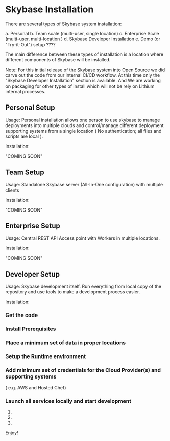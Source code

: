 # Skybase Installation

There are several types of Skybase system installation:

a. Personal
b. Team scale (multi-user, single location)
c. Enterprise Scale (multi-user, multi-location )
d. Skybase Developer Installation
e. Demo (or "Try-it-Out") setup ????

The main difference between these types of installation is a location where different components of Skybase will be installed.

Note: For this initial release of the Skybase system into Open Source we did carve out the code from our internal CI/CD workflow.
At this time only the "Skybase Developer Installation" section is available.
And We are working on packaging for other types of install which will not be rely on Lithium internal processes.

## Personal Setup

Usage: Personal installation allows one person to use skybase to manage deployments into multiple clouds and control/manage 
different deployment supporting systems from a single location ( No authentication; all files and scripts are local ).

Installation:

"COMING SOON"

## Team Setup

Usage: Standalone Skybase server (All-In-One configuration) with multiple clients 

Installation:

"COMING SOON"

## Enterprise Setup

Usage: Central REST API Access point with Workers in multiple locations.

Installation:

"COMING SOON"

## Developer Setup

Usage: Skybase development itself. Run everything from local copy of the repository and use tools to make a development
process easier.

Installation:

### Get the code

### Install Prerequisites

### Place a minimum set of data in proper locations

### Setup the Runtime environment

### Add minimum set of credentials for the Cloud Provider(s) and supporting systems

( e.g. AWS and Hosted Chef)

### Launch all services locally and start development

1.
2. 
3. 


Enjoy!





